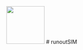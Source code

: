 <img src=https://github.com/user-attachments/assets/2a9e469e-f2d3-416c-8a85-21d376d7c62a width = "100">
# runoutSIM
